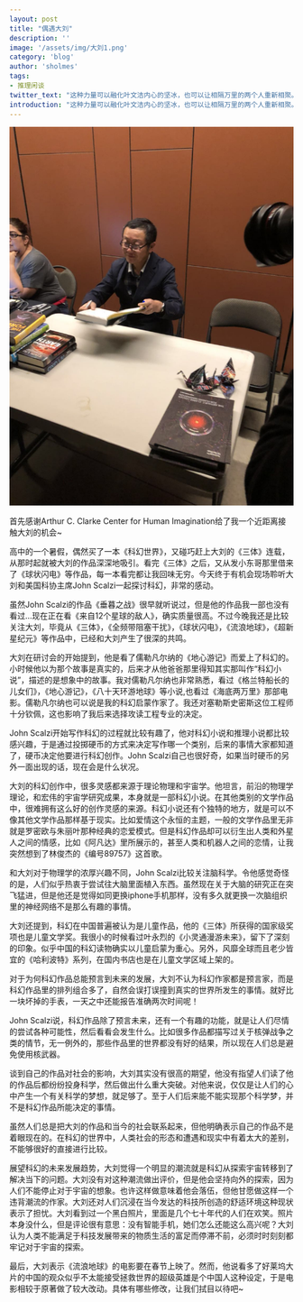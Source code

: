 ```yaml
---
layout: post
title: "偶遇大刘"
description: ''
image: '/assets/img/大刘1.png'
category: 'blog'
author: 'sholmes'
tags:
- 推理闲谈
twitter_text: "这种力量可以融化叶文洁内心的坚冰，也可以让相隔万里的两个人重新相聚。S觉得这种力量是爱。"
introduction: "这种力量可以融化叶文洁内心的坚冰，也可以让相隔万里的两个人重新相聚。S觉得这种力量是爱。"
---
```


![img](/assets/img/大刘2.png)

首先感谢Arthur C. Clarke Center for Human Imagination给了我一个近距离接触大刘的机会~

高中的一个暑假，偶然买了一本《科幻世界》，又碰巧赶上大刘的《三体》连载，从那时起就被大刘的作品深深地吸引。看完《三体》之后，又从发小东哥那里借来了《球状闪电》等作品，每一本看完都让我回味无穷。今天终于有机会现场聆听大刘和美国科协主席John Scalzi一起探讨科幻，非常的感动。

虽然John Scalzi的作品《垂暮之战》很早就听说过，但是他的作品我一部也没有看过...现在正在看《来自12个星球的敌人》，确实质量很高。不过今晚我还是比较关注大刘，毕竟从《三体》，《全频带阻塞干扰》，《球状闪电》，《流浪地球》，《超新星纪元》等作品中，已经和大刘产生了很深的共鸣。

大刘在研讨会的开始提到，他是看了儒勒凡尔纳的《地心游记》而爱上了科幻的。小时候他以为那个故事是真实的，后来才从他爸爸那里得知其实那叫作“科幻小说”，描述的是想象中的故事。我对儒勒凡尔纳也非常熟悉，看过《格兰特船长的儿女们》，《地心游记》，《八十天环游地球》等小说,也看过《海底两万里》那部电影。儒勒凡尔纳也可以说是我的科幻启蒙作家了。我还对塞勒斯史密斯这位工程师十分钦佩，这也影响了我后来选择攻读工程专业的决定。

John Scalzi开始写作科幻的过程就比较有趣了，他对科幻小说和推理小说都比较感兴趣，于是通过投掷硬币的方式来决定写作哪一个类别，后来的事情大家都知道了，硬币决定他要进行科幻创作。John Scalzi自己也很好奇，如果当时硬币的另外一面出现的话，现在会是什么状况。

大刘的科幻创作中，很多灵感都来源于理论物理和宇宙学。他坦言，前沿的物理学理论，和宏伟的宇宙学研究成果，本身就是一部科幻小说。在其他类别的文学作品中，很难拥有这么好的创作灵感的来源。科幻小说还有个独特的地方，就是可以不像其他文学作品那样基于现实。比如爱情这个永恒的主题，一般的文学作品里无非就是罗密欧与朱丽叶那种经典的恋爱模式。但是科幻作品却可以衍生出人类和外星人之间的情感，比如《阿凡达》里所展示的，甚至人类和机器人之间的恋情，让我突然想到了林俊杰的《编号89757》这首歌。

和大刘对于物理学的浓厚兴趣不同，John Scalzi比较关注脑科学。令他感觉奇怪的是，人们似乎热衷于尝试往大脑里面植入东西。虽然现在关于大脑的研究正在突飞猛进，但是他还是觉得如同更换iphone手机那样，没有多久就更换一次脑组织里的神经网络不是那么有趣的事情。

大刘还提到，科幻在中国普遍被认为是儿童作品，他的《三体》所获得的国家级奖项也是儿童文学奖。我很小的时候看过叶永烈的《小灵通漫游未来》，留下了深刻的印象。似乎中国的科幻读物确实以儿童启蒙为重心。另外，风靡全球而且老少皆宜的《哈利波特》系列，在国内书店也是在儿童文学区域上架的。

对于为何科幻作品总能预言到未来的发展，大刘不认为科幻作家都是预言家，而是科幻作品里的排列组合多了，自然会误打误撞到真实的世界所发生的事情。就好比一块坏掉的手表，一天之中还能报告准确两次时间呢！

John Scalzi说，科幻作品除了预言未来，还有一个有趣的功能，就是让人们尽情的尝试各种可能性，然后看看会发生什么。比如很多作品都描写过关于核弹战争之类的情节，无一例外的，那些作品里的世界都没有好的结果，所以现在人们总是避免使用核武器。

谈到自己的作品对社会的影响，大刘其实没有很高的期望，他没有指望人们读了他的作品后都纷纷投身科学，然后做出什么重大突破。对他来说，仅仅是让人们的心中产生一个有关科学的梦想，就足够了。至于人们后来能不能实现那个科学梦，并不是科幻作品所能决定的事情。

虽然人们总是把大刘的作品和当今的社会联系起来，但他明确表示自己的作品不是着眼现在的。在科幻的世界中，人类社会的形态和遭遇和现实中有着太大的差别，不能够很好的直接进行比较。

展望科幻的未来发展趋势，大刘觉得一个明显的潮流就是科幻从探索宇宙转移到了解决当下的问题。大刘没有对这种潮流做出评价，但是他会坚持向外的探索，因为人们不能停止对于宇宙的想象。也许这样做意味着他会落伍，但他甘愿做这样一个违背潮流的作家。大刘还对人们沉浸在当今发达的科技所创造的舒适环境这种现状表示了担忧。大刘看到过一个黑白照片，里面是几个七十年代的人们在欢笑。照片本身没什么，但是评论很有意思：没有智能手机，她们怎么还能这么高兴呢？大刘认为人类不能满足于科技发展带来的物质生活的富足而停滞不前，必须时时刻刻都牢记对于宇宙的探索。

最后，大刘表示《流浪地球》的电影要在春节上映了。然而，他说看多了好莱坞大片的中国的观众似乎不太能接受拯救世界的超级英雄是个中国人这种设定，于是电影相较于原著做了较大改动。具体有哪些修改，让我们拭目以待吧~
